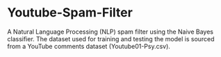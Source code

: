 # Youtube-Spam-Filter
A Natural Language Processing (NLP) spam filter using the Naive Bayes classifier. The dataset used for training and testing the model is sourced from a YouTube comments dataset (Youtube01-Psy.csv).

